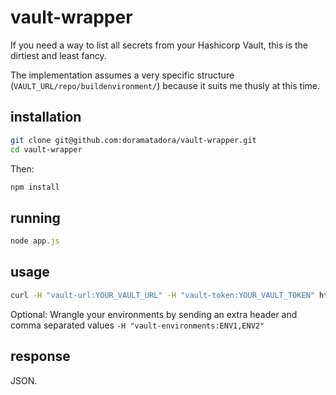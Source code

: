 # vault-wrapper
If you need a way to list all secrets from your Hashicorp Vault, this is the dirtiest and least fancy.

The implementation assumes a very specific structure (`VAULT_URL/repo/buildenvironment/`) because it suits me thusly at this time. 

## installation

```sh
git clone git@github.com:doramatadora/vault-wrapper.git
cd vault-wrapper
```

Then:

```js
npm install
```

## running
```js
node app.js
```

## usage
```sh
curl -H "vault-url:YOUR_VAULT_URL" -H "vault-token:YOUR_VAULT_TOKEN" http://localhost:3000
```

Optional: Wrangle your environments by sending an extra header and comma separated values `-H "vault-environments:ENV1,ENV2"`

## response
JSON.
